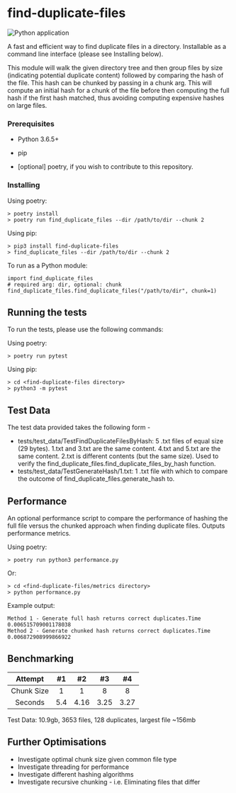 # find-duplicate-files

![Python application](https://github.com/hp310780/find-duplicate-files/workflows/Python%20application/badge.svg)

A fast and efficient way to find duplicate files in a directory. Installable as a command line interface
(please see Installing below).

This module will walk the given directory tree and then group files by size
(indicating potential duplicate content) followed by comparing the hash of the file.
This hash can be chunked by passing in a chunk arg. This will compute an initial hash for a chunk of the file
before then computing the full hash if the first hash matched, thus avoiding computing
expensive hashes on large files.

### Prerequisites

* Python 3.6.5+
* pip

* [optional] poetry, if you wish to contribute to this repository.

### Installing

Using poetry:
```
> poetry install
> poetry run find_duplicate_files --dir /path/to/dir --chunk 2
```

Using pip:
```
> pip3 install find-duplicate-files
> find_duplicate_files --dir /path/to/dir --chunk 2
```

To run as a Python module:
```
import find_duplicate_files
# required arg: dir, optional: chunk
find_duplicate_files.find_duplicate_files("/path/to/dir", chunk=1)
```

## Running the tests

To run the tests, please use the following commands:

Using poetry:
```
> poetry run pytest
```

Using pip:
```
> cd <find-duplicate-files directory>
> python3 -m pytest
```

## Test Data

The test data provided takes the following form -
* tests/test_data/TestFindDuplicateFilesByHash: 5 .txt files of equal size (29 bytes). 1.txt and 3.txt are the same content. 4.txt and 5.txt are the same content. 2.txt is different contents (but the same size). Used to verify the find_duplicate_files.find_duplicate_files_by_hash function.
* tests/test_data/TestGenerateHash/1.txt: 1 .txt file with which to compare the outcome of find_duplicate_files.generate_hash to.

## Performance

An optional performance script to compare the performance of hashing the full file versus the chunked approach when finding duplicate files. Outputs performance metrics.

Using poetry:
```
> poetry run python3 performance.py
```
Or:
```
> cd <find-duplicate-files/metrics directory>
> python performance.py
```
Example output:
```
Method 1 - Generate full hash returns correct duplicates.Time 0.006515709001178038
Method 2 - Generate chunked hash returns correct duplicates.Time 0.006872908999866922
```

## Benchmarking
| Attempt | #1 | #2 | #3 | #4 |
| :---: | :---: | :---: | :---:| :---: |
| Chunk Size | 1 | 1 | 8 | 8 |
| Seconds | 5.4 | 4.16 | 3.25 | 3.27 |

Test Data: 10.9gb, 3653 files, 128 duplicates, largest file ~156mb

## Further Optimisations
* Investigate optimal chunk size given common file type
* Investigate threading for performance
* Investigate different hashing algorithms
* Investigate recursive chunking - i.e. Eliminating files that differ
